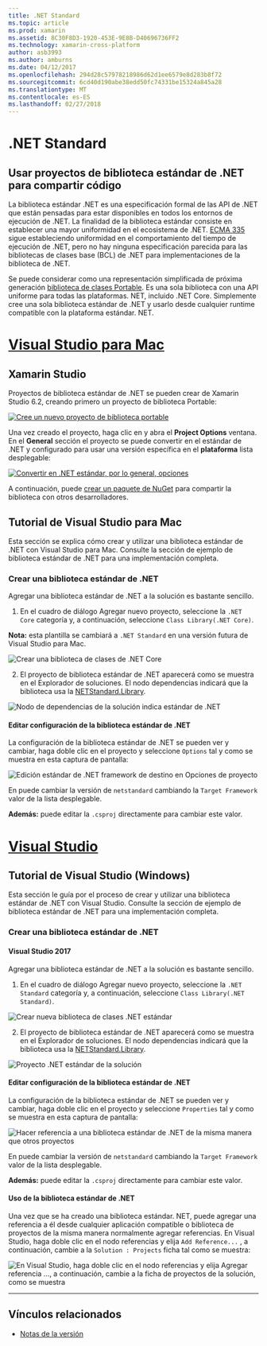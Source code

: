 ```yaml
---
title: .NET Standard
ms.topic: article
ms.prod: xamarin
ms.assetid: 8C30F8D3-1920-453E-9E8B-D40696736FF2
ms.technology: xamarin-cross-platform
author: asb3993
ms.author: amburns
ms.date: 04/12/2017
ms.openlocfilehash: 294d28c57978218986d62d1ee6579e8d283b8f72
ms.sourcegitcommit: 6cd40d190abe38edd50fc74331be15324a845a28
ms.translationtype: MT
ms.contentlocale: es-ES
ms.lasthandoff: 02/27/2018
---
```

# <a name="net-standard"></a>.NET Standard

## <a name="using-net-standard-library-projects-to-share-code"></a>Usar proyectos de biblioteca estándar de .NET para compartir código

La biblioteca estándar .NET es una especificación formal de las API de .NET que están pensadas para estar disponibles en todos los entornos de ejecución de .NET. La finalidad de la biblioteca estándar consiste en establecer una mayor uniformidad en el ecosistema de .NET.
[ECMA 335](https://github.com/dotnet/coreclr/blob/master/Documentation/project-docs/dotnet-standards.md) sigue estableciendo uniformidad en el comportamiento del tiempo de ejecución de .NET, pero no hay ninguna especificación parecida para las bibliotecas de clases base (BCL) de .NET para implementaciones de la biblioteca de .NET.

Se puede considerar como una representación simplificada de próxima generación [biblioteca de clases Portable](https://msdn.microsoft.com/library/gg597391.aspx).
Es una sola biblioteca con una API uniforme para todas las plataformas. NET, incluido .NET Core. Simplemente cree una sola biblioteca estándar de .NET y usarlo desde cualquier runtime compatible con la plataforma estándar. NET.

# <a name="visual-studio-for-mactabvsmac"></a>[Visual Studio para Mac](#tab/vsmac)

## <a name="xamarin-studio"></a>Xamarin Studio

Proyectos de biblioteca estándar de .NET se pueden crear de Xamarin Studio 6.2, creando primero un proyecto de biblioteca Portable:

[ ![](net-standard-images/xs01-sml.png "Cree un nuevo proyecto de biblioteca portable")](net-standard-images/xs01.png)

Una vez creado el proyecto, haga clic en y abra el **Project Options** ventana.
En el **General** sección el proyecto se puede convertir en el estándar de .NET y configurado para usar una versión específica en el **plataforma** lista desplegable:

[ ![](net-standard-images/xs02-sml.png "Convertir en .NET estándar, por lo general, opciones")](net-standard-images/xs02.png)

A continuación, puede [crear un paquete de NuGet](~/cross-platform/app-fundamentals/nuget-multiplatform-libraries/existing-library.md) para compartir la biblioteca con otros desarrolladores.

## <a name="visual-studio-for-mac-walkthrough"></a>Tutorial de Visual Studio para Mac

Esta sección se explica cómo crear y utilizar una biblioteca estándar de .NET con Visual Studio para Mac. Consulte la sección de ejemplo de biblioteca estándar de .NET para una implementación completa.

### <a name="creating-a-net-standard-library"></a>Crear una biblioteca estándar de .NET

Agregar una biblioteca estándar de .NET a la solución es bastante sencillo.

1. En el cuadro de diálogo Agregar nuevo proyecto, seleccione la `.NET Core` categoría y, a continuación, seleccione `Class Library(.NET Core)`.

  **Nota:** esta plantilla se cambiará a `.NET Standard` en una versión futura de Visual Studio para Mac.

  ![Crear una biblioteca de clases de .NET Core](net-standard-images/vsm01.png)

2. El proyecto de biblioteca estándar de .NET aparecerá como se muestra en el Explorador de soluciones. El nodo dependencias indicará que la biblioteca usa la [NETStandard.Library](https://www.nuget.org/packages/NETStandard.Library/).

  ![Nodo de dependencias de la solución indica estándar de .NET](net-standard-images/vsm02.png)

#### <a name="editing-net-standard-library-settings"></a>Editar configuración de la biblioteca estándar de .NET

La configuración de la biblioteca estándar de .NET se pueden ver y cambiar, haga doble clic en el proyecto y seleccione `Options` tal y como se muestra en esta captura de pantalla:

![Edición estándar de .NET framework de destino en Opciones de proyecto](net-standard-images/vsm03.png)

En puede cambiar la versión de `netstandard` cambiando la `Target Framework` valor de la lista desplegable.

**Además:** puede editar la `.csproj` directamente para cambiar este valor.

# <a name="visual-studiotabvswin"></a>[Visual Studio](#tab/vswin)

## <a name="visual-studio-windows-walkthrough"></a>Tutorial de Visual Studio (Windows)

Esta sección le guía por el proceso de crear y utilizar una biblioteca estándar de .NET con Visual Studio. Consulte la sección de ejemplo de biblioteca estándar de .NET para una implementación completa.

### <a name="creating-a-net-standard-library"></a>Crear una biblioteca estándar de .NET

#### <a name="visual-studio-2017"></a>Visual Studio 2017

Agregar una biblioteca estándar de .NET a la solución es bastante sencillo.

1. En el cuadro de diálogo Agregar nuevo proyecto, seleccione la `.NET Standard` categoría y, a continuación, seleccione `Class Library(.NET Standard)`.

  ![](net-standard-images/vs01.png "Crear nueva biblioteca de clases .NET estándar")

2. El proyecto de biblioteca estándar de .NET aparecerá como se muestra en el Explorador de soluciones. El nodo dependencias indicará que la biblioteca usa la [NETStandard.Library](https://www.nuget.org/packages/NETStandard.Library/).

  ![](net-standard-images/vs02.png "Proyecto .NET estándar de la solución")

#### <a name="editing-net-standard-library-settings"></a>Editar configuración de la biblioteca estándar de .NET

La configuración de la biblioteca estándar de .NET se pueden ver y cambiar, haga doble clic en el proyecto y seleccione `Properties` tal y como se muestra en esta captura de pantalla:

![](net-standard-images/vs03.png "Hacer referencia a una biblioteca estándar de .NET de la misma manera que otros proyectos")

En puede cambiar la versión de `netstandard` cambiando la `Target Framework` valor de la lista desplegable.

**Además:** puede editar la `.csproj` directamente para cambiar este valor.

#### <a name="using-net-standard-library"></a>Uso de la biblioteca estándar de .NET

Una vez que se ha creado una biblioteca estándar. NET, puede agregar una referencia a él desde cualquier aplicación compatible o biblioteca de proyectos de la misma manera normalmente agregar referencias. En Visual Studio, haga doble clic en el nodo referencias y elija `Add Reference...` , a continuación, cambie a la `Solution : Projects` ficha tal como se muestra:

![](net-standard-images/vs04.png "En Visual Studio, haga doble clic en el nodo referencias y elija Agregar referencia …, a continuación, cambie a la ficha de proyectos de la solución, como se muestra")

-----


## <a name="related-links"></a>Vínculos relacionados

- [Notas de la versión](https://developer.xamarin.com/releases/studio/xamarin.studio_6.2/xamarin.studio_6.2/#.NET_Standard_Support)
